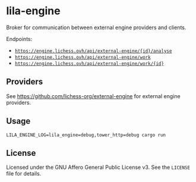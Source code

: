 lila-engine
===========

Broker for communication between external engine providers and clients.

Endpoints:

* [`https://engine.lichess.ovh/api/external-engine/{id}/analyse`](https://lichess.org/api#tag/External-engine/operation/apiExternalEngineAnalyse)
* [`https://engine.lichess.ovh/api/external-engine/work`](https://lichess.org/api#tag/External-engine/operation/apiExternalEngineAcquire)
* [`https://engine.lichess.ovh/api/external-engine/work/{id}`](https://lichess.org/api#tag/External-engine/operation/apiExternalEngineSubmit)

Providers
---------

See https://github.com/lichess-org/external-engine for external engine
providers.

Usage
-----

```
LILA_ENGINE_LOG=lila_engine=debug,tower_http=debug cargo run
```

License
-------

Licensed under the GNU Affero General Public License v3. See the `LICENSE` file
for details.
